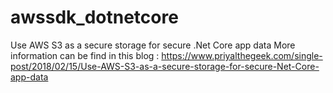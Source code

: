 # awssdk_dotnetcore
Use AWS S3 as a secure storage for secure .Net Core app data
More information can be find in this blog : https://www.priyalthegeek.com/single-post/2018/02/15/Use-AWS-S3-as-a-secure-storage-for-secure-Net-Core-app-data
